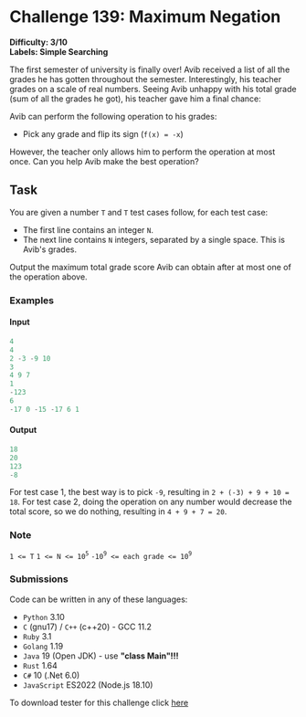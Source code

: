 # Challenge 139: Maximum Negation

**Difficulty: 3/10  
Labels: Simple Searching**

The first semester of university is finally over! Avib received a list of all the grades he has gotten throughout the semester. Interestingly, his teacher grades on a scale of real numbers. Seeing Avib unhappy with his total grade (sum of all the grades he got), his teacher gave him a final chance:

Avib can perform the following operation to his grades:

- Pick any grade and flip its sign (`f(x) = -x`)

However, the teacher only allows him to perform the operation at most once. Can you help Avib make the best operation?

## Task

You are given a number `T` and `T` test cases follow, for each test case:

- The first line contains an integer `N`.
- The next line contains `N` integers, separated by a single space. This is Avib's grades.

Output the maximum total grade score Avib can obtain after at most one of the operation above.

### Examples

#### Input

```rust
4
4
2 -3 -9 10
3
4 9 7
1
-123
6
-17 0 -15 -17 6 1
```

#### Output

```rust
18
20
123
-8
```

For test case 1, the best way is to pick `-9`, resulting in `2 + (-3) + 9 + 10 = 18`.
For test case 2, doing the operation on any number would decrease the total score, so we do nothing, resulting in `4 + 9 + 7 = 20`.

### Note

`1 <= T`
`1 <= N <= 10`<sup>`5`</sup>
`-10`<sup>`9`</sup>` <= each grade <= 10`<sup>`9`</sup>

### Submissions

Code can be written in any of these languages:

- `Python` 3.10
- `C` (gnu17) / `C++` (c++20) - GCC 11.2
- `Ruby` 3.1
- `Golang` 1.19
- `Java` 19 (Open JDK) - use **"class Main"!!!**
- `Rust` 1.64
- `C#` 10 (.Net 6.0)
- `JavaScript` ES2022 (Node.js 18.10)

To download tester for this challenge click [here](https://downgit.github.io/#/home?url=https://github.com/Pomroka/TWT_Challenges_Tester/tree/main/Challenge_139)
